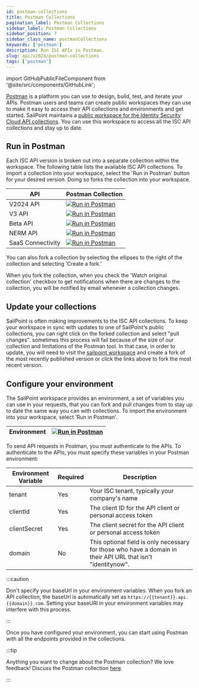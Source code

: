 ```yaml
---
id: postman-collections
title: Postman Collections
pagination_label: Postman Collections
sidebar_label: Postman Collections
sidebar_position: 7
sidebar_class_name: postmanCollections
keywords: ['postman']
description: Run ISC APIs in Postman.
slug: api/v2024/postman-collections
tags: ['postman']
---
```


import GitHubPublicFileComponent from '@site/src/components/GitHubLink';

[Postman](https://www.postman.com/) is a platform you can use to design, build, test, and iterate your APIs. Postman users and teams can create public workspaces they can use to make it easy to access their API collections and environments and get started. SailPoint maintains a [public workspace for the Identity Security Cloud API collections](https://www.postman.com/sailpoint/workspace/identitynow). You can use this workspace to access all the ISC API collections and stay up to date.

## Run in Postman

Each ISC API version is broken out into a separate collection within the workspace. The following table lists the available ISC API collections. To import a collection into your workspace, select the 'Run in Postman' button for your desired version. Doing so forks the collection into your workspace.

| API | Postman Collection |
| --- | --- |
| V2024 API | [![Run in Postman](../img/button.svg)](https://god.gw.postman.com/run-collection/23226990-ed8adb96-7931-4c78-970d-d87da8aa05bd?action=collection%2Ffork&collection-url=entityId%3D23226990-ed8adb96-7931-4c78-970d-d87da8aa05bd%26entityType%3Dcollection%26workspaceId%3D80af54be-a333-4712-af5e-41aa9eccbdd0) |
| V3 API | [![Run in Postman](../img/button.svg)](https://god.gw.postman.com/run-collection/23226990-3721beea-5615-44b4-9459-e858a0ca7aed?action=collection%2Ffork&collection-url=entityId%3D23226990-3721beea-5615-44b4-9459-e858a0ca7aed%26entityType%3Dcollection%26workspaceId%3D80af54be-a333-4712-af5e-41aa9eccbdd0) |
| Beta API | [![Run in Postman](../img/button.svg)](https://god.gw.postman.com/run-collection/23226990-3b87172a-cd55-40a2-9ace-1560a1158a4e?action=collection%2Ffork&collection-url=entityId%3D23226990-3b87172a-cd55-40a2-9ace-1560a1158a4e%26entityType%3Dcollection%26workspaceId%3D80af54be-a333-4712-af5e-41aa9eccbdd0) |
| NERM API | [![Run in Postman](../img/button.svg)](https://god.gw.postman.com/run-collection/23226990-20d718e3-b9b3-43ad-850c-637b00864ae2?action=collection%2Ffork&collection-url=entityId%3D23226990-20d718e3-b9b3-43ad-850c-637b00864ae2%26entityType%3Dcollection%26workspaceId%3D80af54be-a333-4712-af5e-41aa9eccbdd0) |
| SaaS Connectivity | [![Run in Postman](../img/button.svg)](https://god.gw.postman.com/run-collection/23226990-a0b5c429-d8dd-4fe2-a4a2-eb7ff85322ef?action=collection%2Ffork&collection-url=entityId%3D23226990-a0b5c429-d8dd-4fe2-a4a2-eb7ff85322ef%26entityType%3Dcollection%26workspaceId%3D80af54be-a333-4712-af5e-41aa9eccbdd0) |

You can also fork a collection by selecting the ellipses to the right of the collection and selecting 'Create a fork.'

When you fork the collection, when you check the 'Watch original collection' checkbox to get notifications when there are changes to the collection, you will be notified by email whenever a collection changes.

## Update your collections

SailPoint is often making improvements to the ISC API collections. To keep your workspace in sync with updates to one of SailPoint's public collections, you can right click on the forked collection and select "pull changes". sometimes this process will fail because of the size of our collection and limitations of the Postman tool. In that case, in order to update, you will need to visit the [sailpoint workspace](https://www.postman.com/sailpoint/workspace/identitynow) and create a fork of the most recently published version or click the links above to fork the most recent version.

## Configure your environment

The SailPoint workspace provides an environment, a set of variables you can use in your requests, that you can fork and pull changes from to stay up to date the same way you can with collections. To import the environment into your workspace, select 'Run in Postman'.

| Environment | [![Run in Postman](../img/button.svg)](https://www.postman.com/sailpoint/workspace/identitynow/environment/23226990-ed571d4f-37a3-4a2c-9105-5d8d8cce1d20/fork) |
| --- | --- |

To send API requests in Postman, you must authenticate to the APIs. To authenticate to the APIs, you must specify these variables in your Postman environment:

| Environment Variable | Required | Description |
| --- | --- | --- |
| tenant | Yes | Your ISC tenant, typically your company's name |
| clientId | Yes | The client ID for the API client or personal access token |
| clientSecret | Yes | The client secret for the API client or personal access token |
| domain | No | This optional field is only necessary for those who have a domain in their API URL that isn't "identitynow". |

:::caution

Don't specify your baseUrl in your environment variables. When you fork an API collection, the baseUrl is automatically set as `https://{{tenant}}.api.{{domain}}.com`. Setting your baseURl in your environment variables may interfere with this process.

:::

Once you have configured your environment, you can start using Postman with all the endpoints provided in the collections.

:::tip

Anything you want to change about the Postman collection? We love feedback! Discuss the Postman collection [here](https://developer.sailpoint.com/discuss/t/official-identitynow-postman-workspace/6153).

:::
